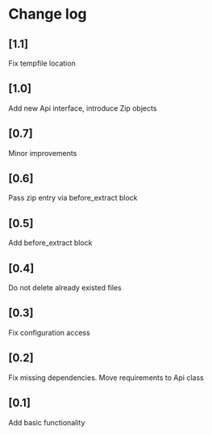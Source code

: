 # Change log

## [1.1]
Fix tempfile location

## [1.0]
Add new Api interface, introduce Zip objects

## [0.7]
Minor improvements

## [0.6]
Pass zip entry via before_extract block

## [0.5]
Add before_extract block

## [0.4]
Do not delete already existed files

## [0.3]
Fix configuration access

## [0.2]
Fix missing dependencies. Move requirements to Api class

## [0.1]
Add basic functionality
